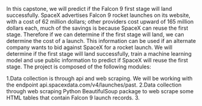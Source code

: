In this capstone, we will predict if the Falcon 9 first stage will land successfully. SpaceX advertises Falcon 9 rocket launches on its website, with a cost of 62 million dollars; other providers cost upward of 165 million dollars each, much of the savings is because SpaceX can reuse the first stage. Therefore if we can determine if the first stage will land, we can determine the cost of a launch. This information can be used if an alternate company wants to bid against SpaceX for a rocket launch. 
We will determine if the first stage will land successfully, train a machine learning model and use public information to predict if SpaceX will reuse the first stage.
The project is composed of the following modules:

1.Data collection is through api and web scraping.
We will be working with the endpoint api.spacexdata.com/v4/launches/past.
2.Data collection through web scraping
Python BeautifulSoup package to web scrape some HTML tables that contain Falcon 9 launch records.
3.

